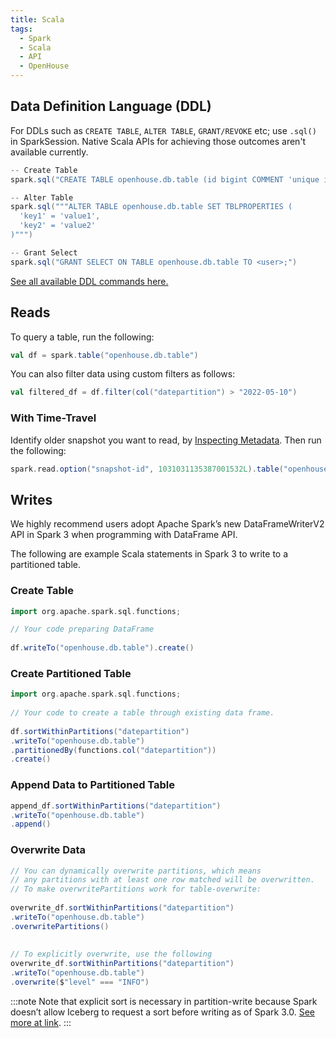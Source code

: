 ```yaml
---
title: Scala
tags:
  - Spark
  - Scala
  - API
  - OpenHouse
---
```


##  Data Definition Language (DDL)
For DDLs such as `CREATE TABLE`, `ALTER TABLE`, `GRANT/REVOKE` etc; use `.sql()` in SparkSession. Native Scala APIs for achieving those outcomes aren't available currently.

```scala
-- Create Table
spark.sql("CREATE TABLE openhouse.db.table (id bigint COMMENT 'unique id', data string)")

-- Alter Table
spark.sql("""ALTER TABLE openhouse.db.table SET TBLPROPERTIES (
  'key1' = 'value1',
  'key2' = 'value2'
)""")

-- Grant Select
spark.sql("GRANT SELECT ON TABLE openhouse.db.table TO <user>;")
```

[See all available DDL commands here.](/docs/APIs/Catalog/SQL#data-definition-language-ddl)

## Reads
To query a table, run the following:

```scala
val df = spark.table("openhouse.db.table")
```

You can also filter data using custom filters as follows:
```scala
val filtered_df = df.filter(col("datepartition") > "2022-05-10")
```

### With Time-Travel
Identify older snapshot you want to read, by [Inspecting Metadata](/docs/APIs/Catalog/SQL#inspecting-metadata). Then run the following: 
```scala
spark.read.option("snapshot-id", 1031031135387001532L).table("openhouse.db.table")
```

## Writes
We highly recommend users adopt Apache Spark’s new DataFrameWriterV2 API in Spark 3 when programming with DataFrame API.

The following are example Scala statements in Spark 3 to write to a partitioned table.

### Create Table
```scala
import org.apache.spark.sql.functions;

// Your code preparing DataFrame
 
df.writeTo("openhouse.db.table").create()
```

### Create Partitioned Table
```scala
import org.apache.spark.sql.functions;
  
// Your code to create a table through existing data frame.
 
df.sortWithinPartitions("datepartition")
.writeTo("openhouse.db.table")
.partitionedBy(functions.col("datepartition"))
.create()
```

### Append Data to Partitioned Table
```scala
append_df.sortWithinPartitions("datepartition")
.writeTo("openhouse.db.table")
.append()
```

### Overwrite Data
```scala
// You can dynamically overwrite partitions, which means
// any partitions with at least one row matched will be overwritten.
// To make overwritePartitions work for table-overwrite:
 
overwrite_df.sortWithinPartitions("datepartition")
.writeTo("openhouse.db.table")
.overwritePartitions()
 
 
// To explicitly overwrite, use the following
overwrite_df.sortWithinPartitions("datepartition")
.writeTo("openhouse.db.table")
.overwrite($"level" === "INFO")
```

:::note
Note that explicit sort is necessary in partition-write because Spark doesn’t allow Iceberg to request a sort before writing as of Spark 3.0. [See more at link](https://iceberg.apache.org/docs/latest/spark-writes/#writing-to-partitioned-tables). 
:::